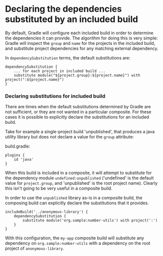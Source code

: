 # Declaring the dependencies substituted by an included build

By default, Gradle will configure each included build in order to determine the dependencies it can provide. The
algorithm for doing this is very simple: Gradle will inspect the `group` and `name` for the projects in the included
build, and substitute project dependencies for any matching external dependency.

In `dependencySubstitution` terms, the default substitutions are:

```
dependencySubstitution {
    ... for each project in included build ...
    substitute module("${project.group}:${project.name}") with project(":${project.name}")
}
```

### Declaring substitutions for included build

There are times when the default substitutions determined by Gradle are not sufficient, or they are not wanted in a
particular composite. For these cases it is possible to explicitly declare the substitutions for an included build.

Take for example a single-project build 'unpublished', that produces a java utility library but does not declare a value
for the `group` attribute:

build.gradle:

```
plugins {
    id 'java'
}
```

When this build is included in a composite, it will attempt to substitute for the dependency
module `undefined:unpublished` ('undefined' is the default value for `project.group`, and 'unpublished' is the root
project name). Clearly this isn't going to be very useful in a composite build.

In order to use the `unpublished` library as-is in a composite build, the composing build can explicitly declare the
substitutions that it provides.

```
includeBuild('../anonymous-library') {
    dependencySubstitution {
        substitute module('org.sample:number-utils') with project(':')
    }
}
```

With this configuration, the `my-app` composite build will substitute any dependency on `org.sample:number-utils` with a
dependency on the root project of `anonymous-library`.
